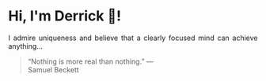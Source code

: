 # Hi, I'm Derrick 👋!
<p align="justify">I admire uniqueness and believe that a clearly focused mind can achieve anything...</p> 
<!-- #quote-start -->
<blockquote>&ldquo;Nothing is more real than nothing.&rdquo; &mdash; <footer>Samuel Beckett</footer></blockquote>
<!-- #quote-end -->
